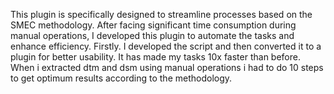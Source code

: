 This plugin is specifically designed to streamline processes based on the SMEC methodology. 
After facing significant time consumption during manual operations, I developed this plugin to automate the tasks and enhance efficiency.
Firstly. I developed the script and then converted it to a plugin for better usability. 
It has made my tasks 10x faster than before. When i extracted dtm and dsm using manual operations i had to do 10 steps to get optimum results according to 
the methodology.
